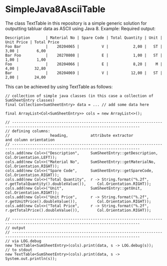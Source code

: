 # SimpleJava8AsciiTable

The class TextTable in this repository is a simple generic solution for outputting tabluar data as ASCII using Java 8.
Example: Required output:

    Description       | Material No | Spare Code | Total Quantity | Unit | Unit Price | Total Price
    Foo Bar           |    20204065 |          V |           2,00 |   ST |       3,00 |        6,00
    Bar Foo           |    20270808 |          E |           1,00 |   ST |       1,00 |        1,00
    Foo               |    20204066 |          E |           8,20 |    M |       4,00 |       32,80
    Bar               |    20204069 |          V |          12,00 |   ST |       2,00 |       24,00

This can be achieved by using TextTable as follows:

    // collection of simple java classes (in this case a collection of SumSheetEntry classes)
    final Collection<SumSheetEntry> data = ... // add some data here
     
    final ArrayList<Col<SumSheetEntry>> cols = new ArrayList<>();

    // -------------------------------------------------------------------------------------------------------------------------------
    // defining columns:    
    //                  heading,          attribute extractor                                                 and column orientation
    // -------------------------------------------------------------------------------------------------------------------------------
    cols.add(new Col<>("Description",     SumSheetEntry::getDescription,                                      Col.Orientation.LEFT));
    cols.add(new Col<>("Material No",     SumSheetEntry::getMaterialNo,                                       Col.Orientation.RIGHT));
    cols.add(new Col<>("Spare Code",      SumSheetEntry::getSpareCode,                                        Col.Orientation.RIGHT));
    cols.add(new Col<>("Total Quantity",  r -> String.format("%.2f", r.getTotalQuantity().doubleValue()),     Col.Orientation.RIGHT));
    cols.add(new Col<>("Unit",            SumSheetEntry::getUnit,                                             Col.Orientation.RIGHT));
    cols.add(new Col<>("Unit Price",      r -> String.format("%.2f", r.getUnitPrice().doubleValue()),         Col.Orientation.RIGHT));
    cols.add(new Col<>("Total Price",     r -> String.format("%.2f", r.getTotalPrice().doubleValue()),        Col.Orientation.RIGHT));

    // -------------------------------------------------------------------------------------------------------------------------------
    // output
    // -------------------------------------------------------------------------------------------------------------------------------   
    // via LOG.debug
    new TextTable<SumSheetEntry>(cols).print(data, s -> LOG.debug(s));
    // to stdout
    new TextTable<SumSheetEntry>(cols).print(data, s -> System.out.println(s));
     
    
